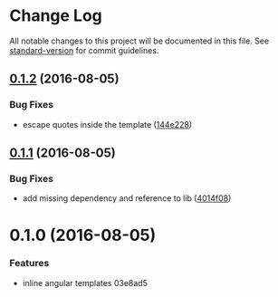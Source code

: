 # Change Log

All notable changes to this project will be documented in this file. See [standard-version](https://github.com/conventional-changelog/standard-version) for commit guidelines.

<a name="0.1.2"></a>
## [0.1.2](https://github.com/assisrafael/browserify-angular-inline-template/compare/v0.1.1...v0.1.2) (2016-08-05)


### Bug Fixes

* escape quotes inside the template ([144e228](https://github.com/assisrafael/browserify-angular-inline-template/commit/144e228))



<a name="0.1.1"></a>
## [0.1.1](https://github.com/assisrafael/browserify-angular-inline-template/compare/v0.1.0...v0.1.1) (2016-08-05)


### Bug Fixes

* add missing dependency and reference to lib ([4014f08](https://github.com/assisrafael/browserify-angular-inline-template/commit/4014f08))



<a name="0.1.0"></a>
# 0.1.0 (2016-08-05)


### Features

* inline angular templates 03e8ad5
